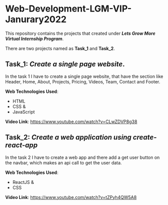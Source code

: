 # Web-Development-LGM-VIP-Janurary2022
This repository contains the projects that created under _**Lets Grow More Virtual Internship Program**_.

There are two projects named as **Task_1** and **Task_2**.

## Task_1: __*Create a single page website*__.

In the task 1 I have to create a single page website, that have the section like Header, Home, About, Projects, Pricing, Videos, Team, Contact and Footer.

**Web Technologies Used**:
* HTML
* CSS &
* JavaScript

**Video Link**: https://www.youtube.com/watch?v=CLwZDVP8g38


## Task_2: __*Create a web application using create-react-app*__

In the task 2 I have to create a web app and there add a get user button on the navbar, which makes an api call to get the user data.

**Web Technologies Used**:
* ReactJS &
* CSS

**Video Link**: https://www.youtube.com/watch?v=tZPyh4QW5A8
